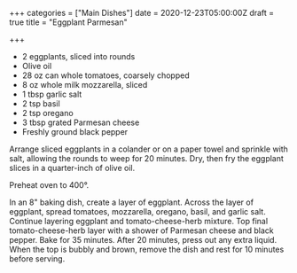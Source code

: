 +++
categories = ["Main Dishes"]
date = 2020-12-23T05:00:00Z
draft = true
title = "Eggplant Parmesan"

+++
* 2 eggplants, sliced into rounds 
* Olive oil 
* 28 oz can whole tomatoes, coarsely chopped 
* 8 oz whole milk mozzarella, sliced 
* 1 tbsp garlic salt 
* 2 tsp basil 
* 2 tsp oregano 
* 3 tbsp grated Parmesan cheese 
* Freshly ground black pepper

Arrange sliced eggplants in a colander or on a paper towel and sprinkle with salt, allowing the rounds to weep for 20 minutes. Dry, then fry the eggplant slices in a quarter-inch of olive oil. 

Preheat oven to 400°. 

In an 8" baking dish, create a layer of eggplant. Across the layer of eggplant, spread tomatoes, mozzarella, oregano, basil, and garlic salt. Continue layering eggplant and tomato-cheese-herb mixture. Top final tomato-cheese-herb layer with a shower of Parmesan cheese and black pepper. Bake for 35 minutes. After 20 minutes, press out any extra liquid. When the top is bubbly and brown, remove the dish and rest for 10 minutes before serving.